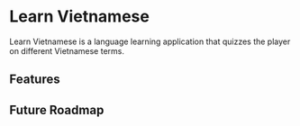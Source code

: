 # Learn Vietnamese
Learn Vietnamese is a language learning application that quizzes the player on different Vietnamese terms.

## Features

## Future Roadmap
